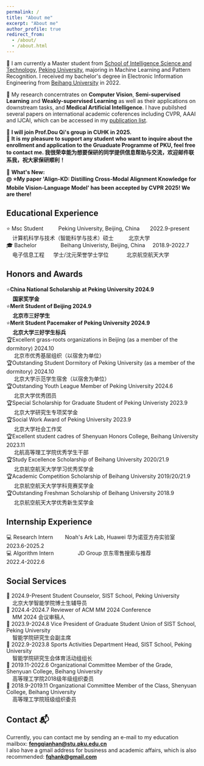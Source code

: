 ```yaml
---
permalink: /
title: "About me"
excerpt: "About me"
author_profile: true
redirect_from: 
  - /about/
  - /about.html
---
```


👀 I am currently a Master student from [School of Intelligence Science and Technology](https://sai.pku.edu.cn/), [Peking University](https://www.pku.edu.cn/), majoring in Machine Learning and Pattern Recognition. I received my bachelor's degree in Electronic Information Engineering from [Beihang University](https://www.buaa.edu.cn/) in 2022.  

🔎 My research concerntrates on **Computer Vision**, **Semi-supervised Learning** and **Weakly-supervised Learning** as well as their applications on downstream tasks, and **Medical Artificial Intelligence**. I have pubilshed several papers on international academic coferences including CVPR, AAAI and IJCAI, which can be accessed in my [publication list](https://fqhank.github.io/fengqianhan.github.io//publications/).  

🙌 **I will join Prof.Dou Qi's group in CUHK in 2025.**  
🙌 **It is my pleasure to support any student who want to inquire about the enrollment and application to the Gruaduate Programme of PKU, feel free to contact me. 我很荣幸能为想要保研的同学提供信息帮助与交流，欢迎邮件联系我，祝大家保研顺利！**

📝 **What's New:    
      @ ⭐My paper 'Align-KD: Distilling Cross-Modal Alignment Knowledge for Mobile Vision-Language Model' has been accepted by CVPR 2025! We are there!**

## Educational Experience
⭐ Msc Student &nbsp;&nbsp;&nbsp;&nbsp;&nbsp;&nbsp;&nbsp;&nbsp; Peking University, Beijing, China &nbsp;&nbsp;&nbsp;&nbsp;&nbsp; 2022.9-present  
&nbsp;&nbsp;&nbsp; 计算机科学与技术（智能科学与技术）硕士 &nbsp;&nbsp;&nbsp;&nbsp;&nbsp;&nbsp;&nbsp;&nbsp; 北京大学  
🎓 Bachelor &nbsp;&nbsp;&nbsp;&nbsp;&nbsp;&nbsp; &nbsp;&nbsp;&nbsp;&nbsp;&nbsp;&nbsp;&nbsp; Beihang Univeristy, Beijing, China &nbsp;&nbsp;&nbsp; 2018.9-2022.7  
&nbsp;&nbsp;&nbsp; 电子信息工程 &nbsp;&nbsp;&nbsp;&nbsp;&nbsp;学士/沈元荣誉学士学位 &nbsp;&nbsp;&nbsp;&nbsp;&nbsp;&nbsp;&nbsp;&nbsp;&nbsp;&nbsp;&nbsp;北京航空航天大学

## Honors and Awards  
⭐**China National Scholarship at Peking University 2024.9    
&nbsp;&nbsp;&nbsp;&nbsp; 国家奖学金**   
⭐**Merit Student of Beijing 2024.9    
&nbsp;&nbsp;&nbsp;&nbsp; 北京市三好学生**  
⭐**Merit Student Pacemaker of Peking University 2024.9    
&nbsp;&nbsp;&nbsp;&nbsp; 北京大学三好学生标兵**  
🏆Excellent grass-roots organizations in Beijing (as a member of the dormitory) 2024.10    
&nbsp;&nbsp;&nbsp;&nbsp; 北京市优秀基层组织（以宿舍为单位）  
🏆Outstanding Student Dormitory of Peking University (as a member of the dormitory) 2024.10    
&nbsp;&nbsp;&nbsp;&nbsp; 北京大学示范学生宿舍（以宿舍为单位）  
🏆Outstanding Youth League Member of Peking University 2024.6  
&nbsp;&nbsp;&nbsp;&nbsp; 北京大学优秀团员   
🏆Special Scholarship for Graduate Student of Peking Univeristy 2023.9  
&nbsp;&nbsp;&nbsp;&nbsp; 北京大学研究生专项奖学金   
🏆Social Work Award of Peking University 2023.9   
&nbsp;&nbsp;&nbsp;&nbsp; 北京大学社会工作奖  
🏆Excellent student cadres of Shenyuan Honors College, Beihang University 2023.11   
&nbsp;&nbsp;&nbsp;&nbsp; 北航高等理工学院优秀学生干部   
🏆Study Excellence Scholarship of Beihang University 2020/21.9   
&nbsp;&nbsp;&nbsp;&nbsp; 北京航空航天大学学习优秀奖学金   
🏆Academic Competition Scholarship of Beihang University 2019/20/21.9   
&nbsp;&nbsp;&nbsp;&nbsp; 北京航空航天大学学科竞赛奖学金   
🏆Outstanding Freshman Scholarship of Beihang University 2018.9   
&nbsp;&nbsp;&nbsp;&nbsp; 北京航空航天大学优秀新生奖学金   

## Internship Experience
💻 Research Intern &nbsp;&nbsp;&nbsp;&nbsp;&nbsp;&nbsp; Noah's Ark Lab, Huawei 华为诺亚方舟实验室 &nbsp;&nbsp;&nbsp;&nbsp;&nbsp; 2023.6-2025.2  
💻 Algorithm Intern &nbsp;&nbsp;&nbsp;&nbsp;&nbsp;&nbsp;&nbsp;&nbsp;&nbsp;&nbsp;&nbsp;&nbsp;&nbsp;&nbsp; JD Group 京东零售搜索与推荐&nbsp;&nbsp;&nbsp;&nbsp;&nbsp;&nbsp;&nbsp;&nbsp;&nbsp;&nbsp;&nbsp;&nbsp;&nbsp;&nbsp;&nbsp;&nbsp;&nbsp;&nbsp; 2022.4-2022.6

## Social Services
🙌 2024.9-Present Student Counselor, SIST School, Peking University   
&nbsp;&nbsp;&nbsp; 北京大学智能学院博士生辅导员   
🙌 2024.4-2024.7 Reviewer of ACM MM 2024 Conference   
&nbsp;&nbsp;&nbsp; MM 2024 会议审稿人   
🙌 2023.9-2024.8 Vice President of Graduate Student Union of SIST School, Peking University   
&nbsp;&nbsp;&nbsp; 智能学院研究生会副主席   
🙌 2022.9-2023.8 Sports Activities Department Head, SIST School, Peking University   
&nbsp;&nbsp;&nbsp; 智能学院研究生会体育活动组组长   
🙌 2019.11-2022.6 Organizational Committee Member of the Grade, Shenyuan College, Beihang University  
&nbsp;&nbsp;&nbsp; 高等理工学院2018级年级组织委员   
🙌 2018.9-2019.11 Organizational Committee Member of the Class, Shenyuan College, Beihang University  
&nbsp;&nbsp;&nbsp; 高等理工学院班级组织委员   

## Contact 📬 
Currently, you can contact me by sending an e-mail to my education mailbox: **fengqianhan@stu.pku.edu.cn**  
I also have a gmail address for business and academic affairs, which is also recommended: **fqhank@gmail.com**
